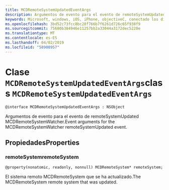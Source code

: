 ```yaml
---
title: MCDRemoteSystemUpdatedEventArgs
description: Argumentos de evento para el evento de remoteSystemUpdated MCDRemoteSystemWatcher.
keywords: Microsoft, windows, iOS, iPhone, objectiveC, conectado los dispositivos, proyecto Roma
ms.openlocfilehash: 3bd52c73fcc8bc28f766b7f6261d726c65f938f9
ms.sourcegitcommit: 75680b384946e11257bb2a33044a3172dec5220e
ms.translationtype: MT
ms.contentlocale: es-ES
ms.lasthandoff: 04/02/2019
ms.locfileid: "58908957"
---
```

# <a name="class-mcdremotesystemupdatedeventargs"></a><span data-ttu-id="d3689-104">Clase `MCDRemoteSystemUpdatedEventArgs`</span><span class="sxs-lookup"><span data-stu-id="d3689-104">class `MCDRemoteSystemUpdatedEventArgs`</span></span> 

```
@interface MCDRemoteSystemUpdatedEventArgs : NSObject
```  

<span data-ttu-id="d3689-105">Argumentos de evento para el evento de remoteSystemUpdated MCDRemoteSystemWatcher.</span><span class="sxs-lookup"><span data-stu-id="d3689-105">Event arguments for the MCDRemoteSystemWatcher remoteSystemUpdated event.</span></span>

## <a name="properties"></a><span data-ttu-id="d3689-106">Propiedades</span><span class="sxs-lookup"><span data-stu-id="d3689-106">Properties</span></span>

### <a name="remotesystem"></a><span data-ttu-id="d3689-107">remoteSystem</span><span class="sxs-lookup"><span data-stu-id="d3689-107">remoteSystem</span></span>
`@property(nonatomic, readonly, nonnull) MCDRemoteSystem* remoteSystem;`

<span data-ttu-id="d3689-108">El sistema remoto MCDRemoteSystem que se ha actualizado.</span><span class="sxs-lookup"><span data-stu-id="d3689-108">The MCDRemoteSystem remote system that was updated.</span></span>